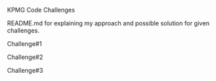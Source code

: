 KPMG Code Challenges

README.md for explaining my approach and possible solution for given challenges.

Challenge#1

Challenge#2

Challenge#3
